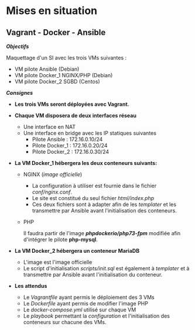 Mises en situation
===
## Vagrant - Docker - Ansible

***Objectifs***

Maquettage d'un SI avec les trois VMs suivantes :
* VM pilote Ansible (Debian)
* VM pilote Docker_1 NGINX/PHP (Debian)
* VM pilote Docker_2 SGBD (Centos)

***Consignes***
* **Les trois VMs seront déployées avec Vagrant.**

* **Chaque VM disposera de deux interfaces réseau**
    * Une interface en NAT
    * Une interface en bridge avec les IP statiques suivantes
        * Pilote Ansible : 172.16.0.10/24
        * Pilote Docker_1 : 172.16.0.20/24
        * Pilote Docker_2 : 172.16.0.30/24

* **La VM Docker_1 hébergera les deux conteneurs suivants:**
    * NGINX (*image officielle*)
        * La configuration à utiliser est fournie dans le fichier *conf/nginx.conf*.
        * Le site est constitué du seul fichier *html/index.php*
        * Ces deux fichiers sont à adapter afin de les *templater* et les transmettre par Ansible avant l'initialisation des conteneurs.
        
    * PHP

        Il faudra partir de l'image ***phpdockerio/php73-fpm*** modifiée afin d'intégrer le pilote ****php-mysql****.
        
* **La VM Docker_2 hébergera un conteneur MariaDB**
    * L'image est l'image officielle
    * Le script d'initialisation *scripts/init.sql* est également à *templater* et à transmettre par Ansible avant l'initialisation du conteneur.


* **Les attendus**

    * Le *Vagrantfile* ayant permis le déploiement des 3 VMs
    * Le *Dockerfile* ayant permis de modifier l'image PHP
    * Le *docker-compose.yml* utilisé sur chaque VM
    * Le *playbook* permettant la *configuration* et l'initialisation des conteneurs sur chacune des VMs.
